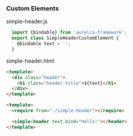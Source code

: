 ### Custom Elements

simple-header.js
```javascript
  import {bindable} from 'aurelia-framework';
  export class SimpleHeaderCustomElement {
    @bindable text = '';
  }
```

simple-header.html
```html
<template>
  <div class="header">
    <h1 class="header-title">${text}</h1>
  </div>
</template>
```

```html
<template>
  <require from="./simple-header"></require>

  <simple-header text.bind="Hello!"></header>
</template>
```
